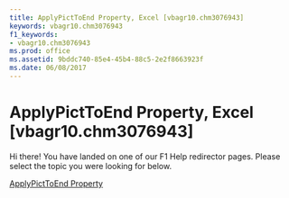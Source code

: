 ```yaml
---
title: ApplyPictToEnd Property, Excel [vbagr10.chm3076943]
keywords: vbagr10.chm3076943
f1_keywords:
- vbagr10.chm3076943
ms.prod: office
ms.assetid: 9bddc740-85e4-45b4-88c5-2e2f8663923f
ms.date: 06/08/2017
---
```



# ApplyPictToEnd Property, Excel [vbagr10.chm3076943]

Hi there! You have landed on one of our F1 Help redirector pages. Please select the topic you were looking for below.

[ApplyPictToEnd Property](http://msdn.microsoft.com/library/a063278c-9dc5-a28e-49c7-3045b8927c2e%28Office.15%29.aspx)

